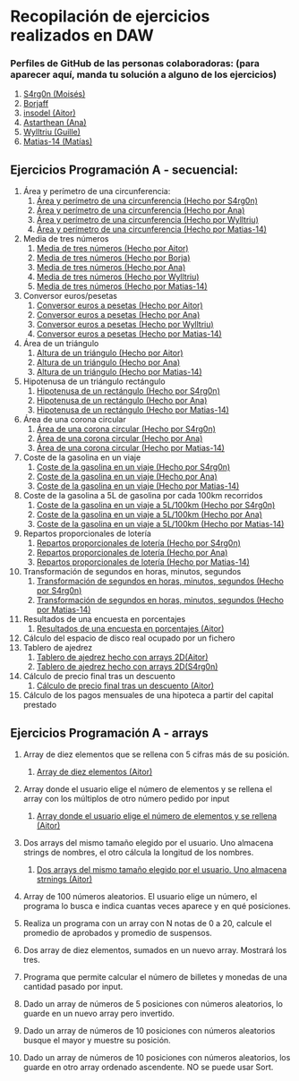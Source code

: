 # Recopilación de ejercicios realizados en DAW

### Perfiles de GitHub de las personas colaboradoras:    (para aparecer aquí, manda tu solución a alguno de los ejercicios)
1. [S4rg0n (Moisés)](https://github.com/S4rg0n)
2. [Borjaff](https://github.com/Borjaff19)
3. [insodel (Aitor)](https://github.com/insodel)
4. [Astarthean (Ana)](https://github.com/Astarthean)
5. [Wylltriu (Guille)](https://github.com/Wylltriu)
6. [Matias-14 (Matías)](https://github.com/Matias-14)

## Ejercicios Programación A - secuencial:

1. Área y perímetro de una circunferencia:
    1. [Área y perímetro de una circunferencia (Hecho por S4rg0n)](https://github.com/insodel/DAW/blob/main/M03%20-%20PROGRA/Programacion%20secuencial/archivos%20.cs/1_circunferencia_S4rg0n.cs)
    2. [Área y perímetro de una circunferencia (Hecho por Ana)](https://github.com/insodel/DAW/blob/main/M03%20-%20PROGRA/Programacion%20secuencial/archivos%20.cs/areaperimetroCirculo_Ana.cs)
    3. [Área y perímetro de una circunferencia (Hecho por Wylltriu)](https://github.com/insodel/DAW/blob/main/M03%20-%20PROGRA/Programacion%20secuencial/archivos%20.cs/1_Circumferencia_Wylltriu.cs)
    4. [Área y perímetro de una circunferencia (Hecho por Matias-14)](https://github.com/insodel/DAW/blob/main/M03%20-%20PROGRA/Programacion%20secuencial/archivos%20.cs/ejercicio_1_Matias.cs)
2. Media de tres números
    1. [Media de tres números (Hecho por Aitor)](https://github.com/insodel/DAW/blob/main/M03%20-%20PROGRA/Programacion%20secuencial/archivos%20.cs/media-de-tres-num.cs)
    2. [Media de tres números (Hecho por Borja)](https://github.com/insodel/DAW/blob/main/M03%20-%20PROGRA/Programacion%20secuencial/archivos%20.cs/ConversorEurospesetasBorja.cs)
    3. [Media de tres números (Hecho por Ana)](https://github.com/insodel/DAW/blob/main/M03%20-%20PROGRA/Programacion%20secuencial/archivos%20.cs/mediaNumeros_Anna.cs)
    4. [Media de tres números (Hecho por Wylltriu)](https://github.com/insodel/DAW/blob/main/M03%20-%20PROGRA/Programacion%20secuencial/archivos%20.cs/2_Media_3_valores_Wylltriu.cs)
    5. [Media de tres números (Hecho por Matias-14)](https://github.com/insodel/DAW/blob/main/M03%20-%20PROGRA/Programacion%20secuencial/archivos%20.cs/Ejercico_2_Matias.cs)
3. Conversor euros/pesetas
    1. [Conversor euros a pesetas (Hecho por Aitor)](https://github.com/insodel/DAW/blob/main/M03%20-%20PROGRA/Programacion%20secuencial/archivos%20.cs/conversor-euro-pesetas.cs)
    2. [Conversor euros a pesetas (Hecho por Ana)](https://github.com/insodel/DAW/blob/main/M03%20-%20PROGRA/Programacion%20secuencial/archivos%20.cs/eurosPesetas_Ana.cs)
    3. [Conversor euros a pesetas (Hecho por Wylltriu)](https://github.com/insodel/DAW/blob/main/M03%20-%20PROGRA/Programacion%20secuencial/archivos%20.cs/3_Conversor_euro_pesetas_Wylltriu.cs)
    4. [Conversor euros a pesetas (Hecho por Matias-14)](https://github.com/insodel/DAW/blob/main/M03%20-%20PROGRA/Programacion%20secuencial/archivos%20.cs/Ejercicio_3_Matias.cs)
4. Área de un triángulo
    1. [Altura de un triángulo (Hecho por Aitor)](https://github.com/insodel/DAW/blob/main/M03%20-%20PROGRA/Programacion%20secuencial/archivos%20.cs/area-triangulo.cs)
    2. [Altura de un triángulo (Hecho por Ana)](https://github.com/insodel/DAW/blob/main/M03%20-%20PROGRA/Programacion%20secuencial/archivos%20.cs/areaTriangulo_Ana.cs)
    3. [Altura de un triángulo (Hecho por Matias-14)](https://github.com/insodel/DAW/blob/main/M03%20-%20PROGRA/Programacion%20secuencial/archivos%20.cs/Ejercicio_4_Matias.cs)
5. Hipotenusa de un triángulo rectángulo
    1. [Hipotenusa de un rectángulo (Hecho por S4rg0n)](https://github.com/insodel/DAW/blob/main/M03%20-%20PROGRA/Programacion%20secuencial/archivos%20.cs/5_pitagoras_S4rg0n.cs)
    2. [Hipotenusa de un rectángulo (Hecho por Ana)](https://github.com/insodel/DAW/blob/main/M03%20-%20PROGRA/Programacion%20secuencial/archivos%20.cs/hipotenusaTriangulo_Ana.cs)
    3. [Hipotenusa de un rectángulo (Hecho por Matias-14)](https://github.com/insodel/DAW/blob/main/M03%20-%20PROGRA/Programacion%20secuencial/archivos%20.cs/Ejercicio_5_Matias.cs)
6. Área de una corona circular
    1. [Área de una corona circular (Hecho por S4rg0n)](https://github.com/insodel/DAW/blob/main/M03%20-%20PROGRA/Programacion%20secuencial/archivos%20.cs/6_corona_S4rg0n.cs)
    2. [Área de una corona circular (Hecho por Ana)](https://github.com/insodel/DAW/blob/main/M03%20-%20PROGRA/Programacion%20secuencial/archivos%20.cs/coronaCircular_Ana.cs)
    3. [Área de una corona circular (Hecho por Matias-14)](https://github.com/insodel/DAW/blob/main/M03%20-%20PROGRA/Programacion%20secuencial/archivos%20.cs/Ejercicio_6_Matias.cs)
7. Coste de la gasolina en un viaje
    1. [Coste de la gasolina en un viaje (Hecho por S4rg0n)](https://github.com/insodel/DAW/blob/main/M03%20-%20PROGRA/Programacion%20secuencial/archivos%20.cs/7_coste_viaje_S4rg0n.cs)
    2. [Coste de la gasolina en un viaje (Hecho por Ana)](https://github.com/insodel/DAW/blob/main/M03%20-%20PROGRA/Programacion%20secuencial/archivos%20.cs/consumoCoche_Ana.cs)
    3. [Coste de la gasolina en un viaje (Hecho por Matias-14)](https://github.com/insodel/DAW/blob/main/M03%20-%20PROGRA/Programacion%20secuencial/archivos%20.cs/Ejercicio_7_Matias.cs)
8. Coste de la gasolina a 5L de gasolina por cada 100km recorridos
    1. [Coste de la gasolina en un viaje a 5L/100km (Hecho por S4rg0n)](https://github.com/insodel/DAW/blob/main/M03%20-%20PROGRA/Programacion%20secuencial/archivos%20.cs/8_viaje5litros_S4rg0n.cs)
    2. [Coste de la gasolina en un viaje a 5L/100km (Hecho por Ana)](https://github.com/insodel/DAW/blob/main/M03%20-%20PROGRA/Programacion%20secuencial/archivos%20.cs/consumoCoche2.cs)
    3. [Coste de la gasolina en un viaje a 5L/100km (Hecho por Matias-14)](https://github.com/insodel/DAW/blob/main/M03%20-%20PROGRA/Programacion%20secuencial/archivos%20.cs/Ejercicio_8_Matias.cs)
9. Repartos proporcionales de lotería
    1. [Repartos proporcionales de lotería (Hecho por S4rg0n)](https://github.com/insodel/DAW/blob/main/M03%20-%20PROGRA/Programacion%20secuencial/archivos%20.cs/9_Reparto_loteria_S4rg0n.cs)
    2. [Repartos proporcionales de lotería (Hecho por Ana)](https://github.com/insodel/DAW/blob/main/M03%20-%20PROGRA/Programacion%20secuencial/archivos%20.cs/sorteoLoteria_Ana.cs)
    3. [Repartos proporcionales de lotería (Hecho por Matias-14)](https://github.com/insodel/DAW/blob/main/M03%20-%20PROGRA/Programacion%20secuencial/archivos%20.cs/Ejercicio_9_Matias.cs)
10. Transformación de segundos en horas, minutos, segundos
    1. [Transformación de segundos en horas, minutos, segundos (Hecho por S4rg0n)](https://github.com/insodel/DAW/blob/main/M03%20-%20PROGRA/Programacion%20secuencial/archivos%20.cs/10_TransformacionTienpo.cs)
    2. [Transformación de segundos en horas, minutos, segundos (Hecho por Matias-14)](https://github.com/insodel/DAW/blob/main/M03%20-%20PROGRA/Programacion%20secuencial/archivos%20.cs/Ejercicio_10_Matias.cs)
11. Resultados de una encuesta en porcentajes
    1. [Resultados de una encuesta en porcentajes (Aitor)](https://github.com/insodel/DAW/blob/main/M03%20-%20PROGRA/Programacion%20secuencial/archivos%20.cs/programacionsecAitorej11.cs)
12. Cálculo del espacio de disco real ocupado por un fichero
13. Tablero de ajedrez
    1. [Tablero de ajedrez hecho con arrays 2D(Aitor)](https://github.com/insodel/DAW/blob/main/M03%20-%20PROGRA/Programacion%20secuencial/archivos%20.cs/progamacionsecAitor13.cs)
    2. [Tablero de ajedrez hecho con arrays 2D(S4rg0n)](https://github.com/insodel/DAW/blob/main/M03%20-%20PROGRA/Programacion%20secuencial/archivos%20.cs/13_Ajedrez.cs)
14. Cálculo de precio final tras un descuento
    1. [Cálculo de precio final tras un descuento (Aitor)](https://github.com/insodel/DAW/blob/main/M03%20-%20PROGRA/Programacion%20secuencial/archivos%20.cs/progamacionsecAitor14.cs)
15. Cálculo de los pagos mensuales de una hipoteca a partir del capital prestado


## Ejercicios Programación A - arrays

1. Array de diez elementos que se rellena con 5 cifras más de su posición.
    1. [Array de diez elementos (Aitor)](https://github.com/insodel/DAW/blob/main/M03%20-%20PROGRA/Programaci%C3%B3n%20de%20arrays/archivos%20.cs/arrays-6-aitor.cs)
    
2. Array donde el usuario elige el número de elementos y se rellena el array con los múltiplos de otro número pedido por input
    1. [Array donde el usuario elige el número de elementos y se rellena (Aitor)](https://github.com/insodel/DAW/blob/main/M03%20-%20PROGRA/Programaci%C3%B3n%20de%20arrays/archivos%20.cs/progamacionarraysAitor2.cs)
3. Dos arrays del mismo tamaño elegido por el usuario. Uno almacena strings de nombres, el otro cálcula la longitud de los nombres.
    1. [Dos arrays del mismo tamaño elegido por el usuario. Uno almacena strnings (Aitor)](https://github.com/insodel/DAW/blob/main/M03%20-%20PROGRA/Programaci%C3%B3n%20de%20arrays/archivos%20.cs/arrays3aitor.cs)
4. Array de 100 números aleatorios. El usuario elige un número, el programa lo busca e indica cuantas veces aparece y en qué posiciones.

5. Realiza un programa con un array con N notas de 0 a 20, calcule el promedio de aprobados y promedio de suspensos.

6. Dos array de diez elementos, sumados en un nuevo array. Mostrará los tres.

7. Programa que permite calcular el número de billetes y monedas de una cantidad pasado por input.

8. Dado un array de números de 5 posiciones con números aleatorios, lo guarde en un nuevo array pero invertido.

9. Dado un array de números de 10 posiciones con números aleatorios busque el mayor y muestre su posición.

10. Dado un array de números de 10 posiciones con números aleatorios, los guarde en otro array ordenado ascendente. NO se puede usar Sort.
